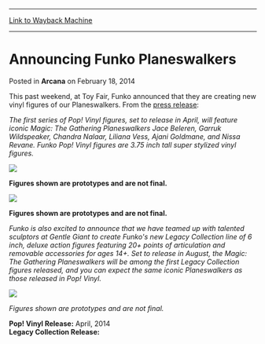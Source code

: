 
---
[Link to Wayback Machine](https://web.archive.org/web/20211016040737/https://magic.wizards.com/en/articles/archive/arcana/announcing-funko-planeswalkers-2014-02-18)

[_metadata_:description]:- "This past weekend, at Toy Fair, Funko announced that they are creating new vinyl figures of our Planeswalkers. From the press release: The first series of Pop! Vinyl figures, set to release in April, will feature iconic Magic: The Gathering Planeswalkers Jace Beleren, Garruk Wildspeaker, Chandra Nalaar, Liliana Vess, Ajani Goldmane, and Nissa Revane. Funko Pop! Vinyl figures"
[_metadata_:generator]:- "Drupal 7 (http://drupal.org)"
[_metadata_:node]:- "154886"
[_metadata_:publish_date]:- "2014-02-18"
[_metadata_:source]:- "div-main-content"
[_metadata_:title]:- "Announcing Funko Planeswalkers"
[_metadata_:wayback_capture_timestamp]:- "2021-10-16 04:07:37"
[_metadata_:wayback_raw_url]:- "https://web.archive.org/web/20211016040737id_/https://magic.wizards.com/en/articles/archive/arcana/announcing-funko-planeswalkers-2014-02-18"
[_metadata_:wayback_url]:- "https://magic.wizards.com/en/articles/archive/arcana/announcing-funko-planeswalkers-2014-02-18"
---


Announcing Funko Planeswalkers
==============================



 Posted in **Arcana**
 on February 18, 2014 










This past weekend, at Toy Fair, Funko announced that they are creating new vinyl figures of our Planeswalkers. From the [press release](http://company.wizards.com/content/funko-announces-licensing-agreement-wizards-coast-produce-magic-gathering-planeswalker):


*The first series of Pop! Vinyl figures, set to release in April, will feature iconic Magic: The Gathering Planeswalkers Jace Beleren, Garruk Wildspeaker, Chandra Nalaar, Liliana Vess, Ajani Goldmane, and Nissa Revane. Funko Pop! Vinyl figures are 3.75 inch tall super stylized vinyl figures.* 



*![](https://media.wizards.com/images/magic/daily/arcana/pnlxwvgnhr_arc_pop_3b.jpg)*
  
**Figures shown are prototypes and are not final.** 


*![](https://media.wizards.com/images/magic/daily/arcana/pnlxwvgnhr_arc_pop_3g.jpg)*
  
**Figures shown are prototypes and are not final.** 

*Funko is also excited to announce that we have teamed up with talented sculptors at Gentle Giant to create Funko's new Legacy Collection line of 6 inch, deluxe action figures featuring 20+ points of articulation and removable accessories for ages 14+. Set to release in August, the Magic: The Gathering Planeswalkers will be among the first Legacy Collection figures released, and you can expect the same iconic Planeswalkers as those released in Pop! Vinyl.* 



![](https://media.wizards.com/images/magic/daily/arcana/arc1432_legacy.jpg)
  
*Figures shown are prototypes and are not final.*
  
**Pop! Vinyl Release:** April, 2014  
**Legacy Collection Release:**








